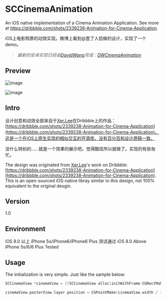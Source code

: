 # SCCinemaAnimation
An iOS native implementation of a Cinema Animation Application. See more at https://dribbble.com/shots/2339238-Animation-for-Cinema-Application.

iOS上电影购票的动效实现。微博上看到@壹了人拾做的设计，实现了一个demo。

> *最新的安卓实现已经由[DavidWang](https://github.com/DavidWangTM)完成：[DWCinemaAnimation](https://github.com/DavidWangTM/DWCinemaAnimation-Android)*

## Preview

![image](https://raw.githubusercontent.com/SergioChan/SCCinemaAnimation/master/Image/preview.png)

![image](https://raw.githubusercontent.com/SergioChan/SCCinemaAnimation/master/Image/preview.gif)

## Intro

设计创意和动效全部来自于[Xer.Lee](https://dribbble.com/xerlee)在Dribbble上的作品：[https://dribbble.com/shots/2339238-Animation-for-Cinema-Application](https://dribbble.com/shots/2339238-Animation-for-Cinema-Application)。这是一个在iOS上原生实现的相似交互的开源库，没有百分百和设计原稿一致。

没什么特别的……就是一个效果的展示吧。觉得酷炫所以就做了。实现的有些匆忙。

The design was originated from [Xer.Lee](https://dribbble.com/xerlee)'s work on Dribbble:[https://dribbble.com/shots/2339238-Animation-for-Cinema-Application](https://dribbble.com/shots/2339238-Animation-for-Cinema-Application). This is an open-sourced iOS-native libray similar to this design, not 100% equivalent to the original desgin.


## Version 

1.0

## Environment

iOS 8.0 以上 iPhone 5s/iPhone6/iPhone6 Plus 测试通过 iOS 8.0 Above iPhone 5s/6/6 Plus Tested

## Usage

The initialization is very simple. Just like the sample below:

```Objective-C
SCCinemaView *cinemaView = [[SCCinemaView alloc]initWithFrame:CGRectMake(20.0f, 80.0f, ScreenWidth - 40.0f, ScreenHeight - 160.0f) buttonTitle:@"Buy Now" price:@"$29.9"];

cinemaView.posterView.layer.position = CGPointMake(cinemaView.width / 2.0f, 0.0f);
```
